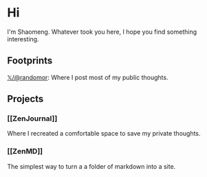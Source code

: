 # Hi

I'm Shaomeng. Whatever took you here, I hope you find something interesting. 


## Footprints
[𝕏/@randomor](https://x.com/randomor): Where I post most of my public thoughts.

## Projects

### [[ZenJournal]]
Where I recreated a comfortable space to save my private thoughts.

### [[ZenMD]]
The simplest way to turn a a folder of markdown into a site. 
